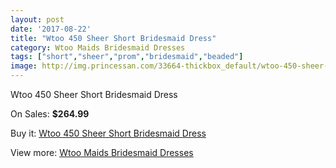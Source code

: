 ```yaml
---
layout: post
date: '2017-08-22'
title: "Wtoo 450 Sheer Short Bridesmaid Dress"
category: Wtoo Maids Bridesmaid Dresses
tags: ["short","sheer","prom","bridesmaid","beaded"]
image: http://img.princessan.com/33664-thickbox_default/wtoo-450-sheer-short-bridesmaid-dress.jpg
---
```

Wtoo 450 Sheer Short Bridesmaid Dress

On Sales: **$264.99**
<a href="https://www.princessan.com/en/15656-wtoo-450-sheer-short-bridesmaid-dress.html"><amp-img layout="responsive" width="600" height="600" src="//img.princessan.com/33664-thickbox_default/wtoo-450-sheer-short-bridesmaid-dress.jpg" alt="Wtoo 450 Sheer Short Bridesmaid Dress 0" /></a>

Buy it: [Wtoo 450 Sheer Short Bridesmaid Dress](https://www.princessan.com/en/15656-wtoo-450-sheer-short-bridesmaid-dress.html "Wtoo 450 Sheer Short Bridesmaid Dress")

View more: [Wtoo Maids Bridesmaid Dresses](https://www.princessan.com/en/115- "Wtoo Maids Bridesmaid Dresses")